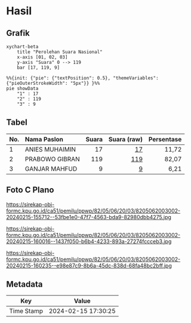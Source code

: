 # Hasil

## Grafik

```mermaid
xychart-beta
    title "Perolehan Suara Nasional"
    x-axis [01, 02, 03]
    y-axis "Suara" 0 --> 119
    bar [17, 119, 9]
```

```mermaid
%%{init: {"pie": {"textPosition": 0.5}, "themeVariables": {"pieOuterStrokeWidth": "5px"}} }%%
pie showData
    "1" : 17
    "2" : 119
    "3" : 9
```

## Tabel

| No. | Nama Paslon    | Suara | Suara (raw) | Persentase |
|:--- |:-------------- | -----:| -----------:| ----------:|
| 1   | ANIES MUHAIMIN | 17    | [17][p-1]   | 11,72      |
| 2   | PRABOWO GIBRAN | 119   | [119][p-2]  | 82,07      |
| 3   | GANJAR MAHFUD  | 9     | [9][p-3]    | 6,21       |


[p-1]: https://github.com/gigit-pemilu/pemilu-2024/blob/main/pilpres/hitung-suara/sub/82-maluku-utara/sub/05-kepulauan-sula/sub/06-mangoli-barat/sub/2003-lekosula/sub/002-tps/sub/paslon-1.txt
[p-2]: https://github.com/gigit-pemilu/pemilu-2024/blob/main/pilpres/hitung-suara/sub/82-maluku-utara/sub/05-kepulauan-sula/sub/06-mangoli-barat/sub/2003-lekosula/sub/002-tps/sub/paslon-2.txt
[p-3]: https://github.com/gigit-pemilu/pemilu-2024/blob/main/pilpres/hitung-suara/sub/82-maluku-utara/sub/05-kepulauan-sula/sub/06-mangoli-barat/sub/2003-lekosula/sub/002-tps/sub/paslon-3.txt

## Foto C Plano

https://sirekap-obj-formc.kpu.go.id/ca51/pemilu/ppwp/82/05/06/20/03/8205062003002-20240215-155712--53fbe1e0-47f7-4563-bda9-82980dbb4275.jpg

https://sirekap-obj-formc.kpu.go.id/ca51/pemilu/ppwp/82/05/06/20/03/8205062003002-20240215-160016--1437f050-b6b4-4233-893a-27274fccceb3.jpg

https://sirekap-obj-formc.kpu.go.id/ca51/pemilu/ppwp/82/05/06/20/03/8205062003002-20240215-160235--e98e87c9-8b6a-45dc-838d-68fa48bc2bff.jpg


## Metadata

| Key        | Value               |
| ---------- | ------------------- |
| Time Stamp | 2024-02-15 17:30:25 |



